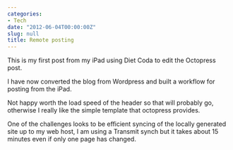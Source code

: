 ```yaml
---
categories:
- Tech
date: "2012-06-04T00:00:00Z"
slug: null
title: Remote posting
---
```

This is my first post from my iPad using Diet Coda to edit the Octopress post.

I have now converted the blog from Wordpress and built a workflow for posting from the iPad.

Not happy worth the load speed of the header so that will probably go, otherwise I really like the simple template that octopress provides.

One of the challenges looks to be efficient syncing of the locally generated site up to my web host, I am using a Transmit synch but it takes about 15 minutes even if only one page has changed.
